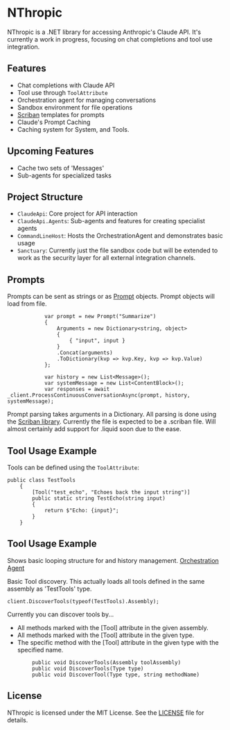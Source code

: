 # NThropic

NThropic is a .NET library for accessing Anthropic's Claude API. It's currently a work in progress, focusing on chat completions and tool use integration.

## Features

- Chat completions with Claude API
- Tool use through `ToolAttribute`
- Orchestration agent for managing conversations
- Sandbox environment for file operations
- [Scriban](https://github.com/scriban/scriban) templates for prompts
- Claude's Prompt Caching
- Caching system for System, and Tools.

## Upcoming Features
- Cache two sets of 'Messages'
- Sub-agents for specialized tasks

## Project Structure
- `ClaudeApi`: Core project for API interaction
- `ClaudeApi.Agents`: Sub-agents and features for creating specialist agents
- `CommandLineHost`: Hosts the OrchestrationAgent and demonstrates basic usage
- `Sanctuary`: Currently just the file sandbox code but will be extended to work as the security layer for all external integration channels.

## Prompts
Prompts can be sent as strings or as [Prompt](https://github.com/Krieger9/NThropic/blob/main/Src/ClaudeApi/Prompts/Prompt.cs) objects.  Prompt objects will load from file.
```
            var prompt = new Prompt("Summarize")
            {
                Arguments = new Dictionary<string, object>
                {
                    { "input", input }
                }
                .Concat(arguments)
                .ToDictionary(kvp => kvp.Key, kvp => kvp.Value)
            };

            var history = new List<Message>();
            var systemMessage = new List<ContentBlock>();
            var responses = await _client.ProcessContinuousConversationAsync(prompt, history, systemMessage);
```

Prompt parsing takes arguments in a Dictionary.  All parsing is done using the [Scriban library](https://github.com/scriban/scriban).
Currently the file is expected to be a .scriban file.  Will almost certainly add support for .liquid soon due to the ease.

## Tool Usage Example

Tools can be defined using the `ToolAttribute`:
```
public class TestTools
    {
        [Tool("test_echo", "Echoes back the input string")]
        public static string TestEcho(string input)
        {
            return $"Echo: {input}";
        }
    }
```

## Tool Usage Example
Shows basic looping structure for and history management.
[Orchestration Agent](https://github.com/Krieger9/NThropic/blob/main/Src/ClaudeApi.Agents/OrchestrationAgent.cs)

Basic Tool discovery.  This actually loads all tools defined in the same assembly as 'TestTools' type.
```
client.DiscoverTools(typeof(TestTools).Assembly);
```

Currently you can discover tools by...
- All methods marked with the [Tool] attribute in the given assembly.
- All methods marked with the [Tool] attribute in the given type.
- The specific method with the [Tool] attribute in the given type with the specified name.
```
        public void DiscoverTools(Assembly toolAssembly)        
        public void DiscoverTools(Type type)
        public void DiscoverTool(Type type, string methodName)
```


## License

NThropic is licensed under the MIT License. See the [LICENSE](LICENSE) file for details.

